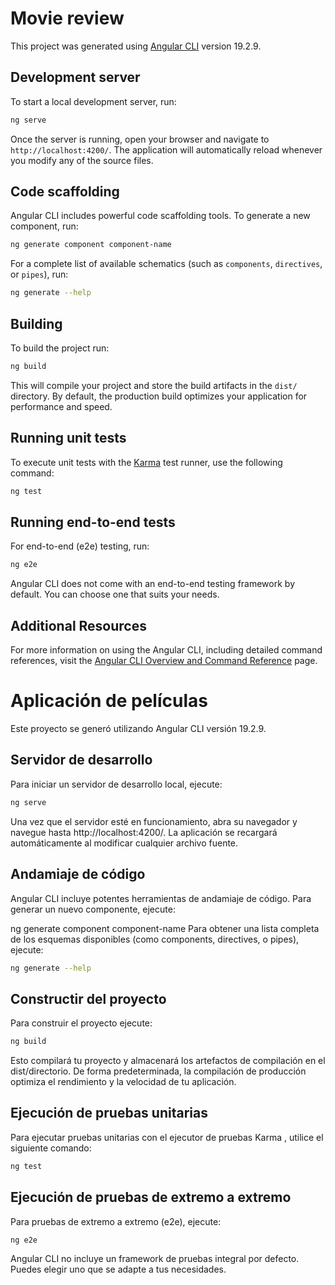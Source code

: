 # Movie review

This project was generated using [Angular CLI](https://github.com/angular/angular-cli) version 19.2.9.

## Development server

To start a local development server, run:

```bash
ng serve
```

Once the server is running, open your browser and navigate to `http://localhost:4200/`. The application will automatically reload whenever you modify any of the source files.

## Code scaffolding

Angular CLI includes powerful code scaffolding tools. To generate a new component, run:

```bash
ng generate component component-name
```

For a complete list of available schematics (such as `components`, `directives`, or `pipes`), run:

```bash
ng generate --help
```

## Building

To build the project run:

```bash
ng build
```

This will compile your project and store the build artifacts in the `dist/` directory. By default, the production build optimizes your application for performance and speed.

## Running unit tests

To execute unit tests with the [Karma](https://karma-runner.github.io) test runner, use the following command:

```bash
ng test
```

## Running end-to-end tests

For end-to-end (e2e) testing, run:

```bash
ng e2e
```

Angular CLI does not come with an end-to-end testing framework by default. You can choose one that suits your needs.

## Additional Resources

For more information on using the Angular CLI, including detailed command references, visit the [Angular CLI Overview and Command Reference](https://angular.dev/tools/cli) page.


# Aplicación de películas
Este proyecto se generó utilizando Angular CLI versión 19.2.9.

## Servidor de desarrollo
Para iniciar un servidor de desarrollo local, ejecute:
```bash
ng serve
```
Una vez que el servidor esté en funcionamiento, abra su navegador y navegue hasta http://localhost:4200/. La aplicación se recargará automáticamente al modificar cualquier archivo fuente.

## Andamiaje de código
Angular CLI incluye potentes herramientas de andamiaje de código. Para generar un nuevo componente, ejecute:

ng generate component component-name
Para obtener una lista completa de los esquemas disponibles (como components, directives, o pipes), ejecute:
```bash
ng generate --help
```

## Constructir del proyecto
Para construir el proyecto ejecute:
```bash
ng build
```
Esto compilará tu proyecto y almacenará los artefactos de compilación en el dist/directorio. De forma predeterminada, la compilación de producción optimiza el rendimiento y la velocidad de tu aplicación.

## Ejecución de pruebas unitarias
Para ejecutar pruebas unitarias con el ejecutor de pruebas Karma , utilice el siguiente comando:
```bash
ng test
```
## Ejecución de pruebas de extremo a extremo
Para pruebas de extremo a extremo (e2e), ejecute:
```bash
ng e2e
```
Angular CLI no incluye un framework de pruebas integral por defecto. Puedes elegir uno que se adapte a tus necesidades.



